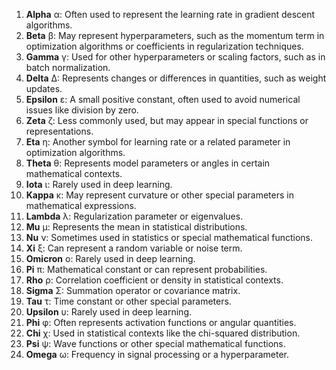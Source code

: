 1. **Alpha** &alpha;: Often used to represent the learning rate in gradient descent algorithms.
2. **Beta** &beta;: May represent hyperparameters, such as the momentum term in optimization algorithms or coefficients in regularization techniques.
3. **Gamma** &gamma;: Used for other hyperparameters or scaling factors, such as in batch normalization.
4. **Delta** &Delta;: Represents changes or differences in quantities, such as weight updates.
5. **Epsilon** &epsilon;: A small positive constant, often used to avoid numerical issues like division by zero.
6. **Zeta** &zeta;: Less commonly used, but may appear in special functions or representations.
7. **Eta** &eta;: Another symbol for learning rate or a related parameter in optimization algorithms.
8. **Theta** &theta;: Represents model parameters or angles in certain mathematical contexts.
9. **Iota** &iota;: Rarely used in deep learning.
10. **Kappa** &kappa;: May represent curvature or other special parameters in mathematical expressions.
11. **Lambda** &lambda;: Regularization parameter or eigenvalues.
12. **Mu** &mu;: Represents the mean in statistical distributions.
13. **Nu** &nu;: Sometimes used in statistics or special mathematical functions.
14. **Xi** &xi;: Can represent a random variable or noise term.
15. **Omicron** &omicron;: Rarely used in deep learning.
16. **Pi** &pi;: Mathematical constant or can represent probabilities.
17. **Rho** &rho;: Correlation coefficient or density in statistical contexts.
18. **Sigma** &Sigma;: Summation operator or covariance matrix.
19. **Tau** &tau;: Time constant or other special parameters.
20. **Upsilon** &upsilon;: Rarely used in deep learning.
21. **Phi** &phi;: Often represents activation functions or angular quantities.
22. **Chi** &chi;: Used in statistical contexts like the chi-squared distribution.
23. **Psi** &psi;: Wave functions or other special mathematical functions.
24. **Omega** &omega;: Frequency in signal processing or a hyperparameter.
